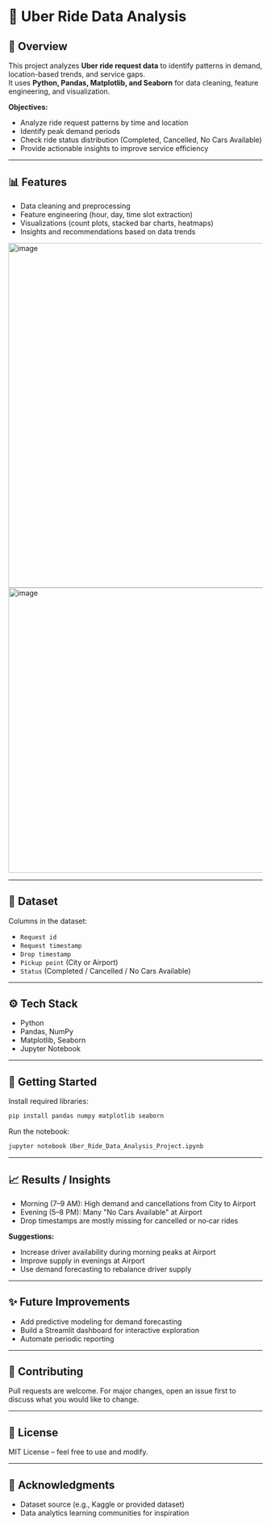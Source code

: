 # 🚕 Uber Ride Data Analysis

## 📌 Overview
This project analyzes **Uber ride request data** to identify patterns in demand, location-based trends, and service gaps.  
It uses **Python, Pandas, Matplotlib, and Seaborn** for data cleaning, feature engineering, and visualization.

**Objectives:**
- Analyze ride request patterns by time and location
- Identify peak demand periods
- Check ride status distribution (Completed, Cancelled, No Cars Available)
- Provide actionable insights to improve service efficiency

---

## 📊 Features
- Data cleaning and preprocessing  
- Feature engineering (hour, day, time slot extraction)  
- Visualizations (count plots, stacked bar charts, heatmaps)  
- Insights and recommendations based on data trends

<img width="1260" height="683" alt="image" src="https://github.com/user-attachments/assets/b572219f-7883-48d4-ab03-5a24125a0e76" />
<img width="680" height="565" alt="image" src="https://github.com/user-attachments/assets/c6babb27-b474-42c7-a9a7-37321316bfe9" />


---

## 📁 Dataset
Columns in the dataset:
- `Request id`
- `Request timestamp`
- `Drop timestamp`
- `Pickup point` (City or Airport)
- `Status` (Completed / Cancelled / No Cars Available)

---

## ⚙️ Tech Stack
- Python
- Pandas, NumPy
- Matplotlib, Seaborn
- Jupyter Notebook

---

## 🚀 Getting Started
Install required libraries:
```bash
pip install pandas numpy matplotlib seaborn
```

Run the notebook:
```bash
jupyter notebook Uber_Ride_Data_Analysis_Project.ipynb
```

---

## 📈 Results / Insights
- Morning (7–9 AM): High demand and cancellations from City to Airport  
- Evening (5–8 PM): Many "No Cars Available" at Airport  
- Drop timestamps are mostly missing for cancelled or no‑car rides

**Suggestions:**
- Increase driver availability during morning peaks at Airport
- Improve supply in evenings at Airport
- Use demand forecasting to rebalance driver supply

---

## ✨ Future Improvements
- Add predictive modeling for demand forecasting
- Build a Streamlit dashboard for interactive exploration
- Automate periodic reporting

---

## 🤝 Contributing
Pull requests are welcome. For major changes, open an issue first to discuss what you would like to change.

---

## 📜 License
MIT License – feel free to use and modify.

---

## 🙌 Acknowledgments
- Dataset source (e.g., Kaggle or provided dataset)
- Data analytics learning communities for inspiration
